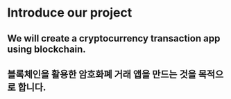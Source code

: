 Introduce our project
====
## We will create a cryptocurrency transaction app using blockchain.
## 블록체인을 활용한 암호화폐 거래 앱을 만드는 것을 목적으로 합니다.  
